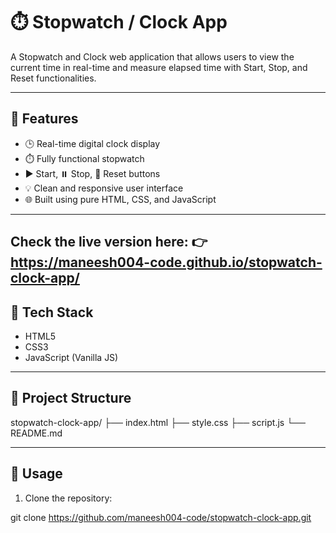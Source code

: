 # ⏱️ Stopwatch / Clock App

A Stopwatch and Clock web application that allows users to view the current time in real-time and measure elapsed time with Start, Stop, and Reset functionalities.

---

## 🚀 Features

- 🕒 Real-time digital clock display
- ⏱️ Fully functional stopwatch
- ▶️ Start, ⏸️ Stop, 🔁 Reset buttons
- 💡 Clean and responsive user interface
- 🌐 Built using pure HTML, CSS, and JavaScript

---

 Check the live version here:
👉 https://maneesh004-code.github.io/stopwatch-clock-app/
---

## 🔧 Tech Stack

- HTML5
- CSS3
- JavaScript (Vanilla JS)

---

## 📂 Project Structure
stopwatch-clock-app/
├── index.html
├── style.css
├── script.js
└── README.md

---

## 📑 Usage

1. Clone the repository:

git clone https://github.com/maneesh004-code/stopwatch-clock-app.git


